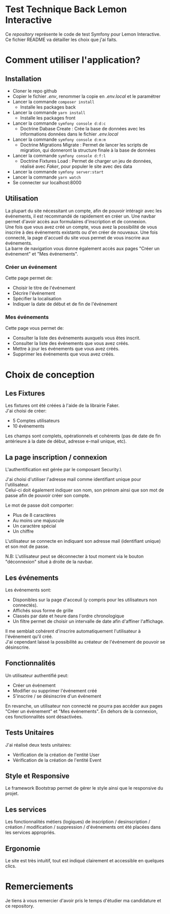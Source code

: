# Test Technique Back Lemon Interactive
Ce *repository* représente le code de test Symfony pour Lemon Interactive.\
Ce fichier README va détailler les choix que j'ai faits.

# Comment utiliser l'application?

## Installation
- Cloner le repo github
- Copier le fichier *.env*, renommer la copie en *.env.local* et le paramétrer
- Lancer la commande `composer install` 
  - Installe les packages back
- Lancer la commande `yarn install`
  - Installe les packages front
- Lancer la commande `symfony console d:d:c`
  - Doctrine Dabase Create : Crée la base de données avec les informations données dans le fichier *.env.local*
- Lancer la commande `symfony console d:m:m`
  - Doctrine Migrations Migrate : Permet de lancer les scripts de migration, qui donneront la structure finale à la base de données
- Lancer la commande `symfony console d:f:l`
  - Doctrine Fixtures Load : Permet de charger un jeu de données, réalisé avec *Faker*, pour populer le site avec des data
- Lancer la commande `symfony server:start`
- Lancer la commande `yarn watch`
- Se connecter sur localhost:8000

## Utilisation
La plupart du site nécessitant un compte, afin de pouvoir intéragir avec les événements, il est recommandé de rapidement en créer un. Une navbar permet d'avoir accès aux formulaires d'inscription et de connexion. \
Une fois que vous avez créé un compte, vous avez la possibilité de vous inscrire à des événements existants ou d'en créer de nouveaux. Une fois connecté, la page d'accueil du site vous permet de vous inscrire aux événements.\
La barre de navigation vous donne également accès aux pages "Créer un événement" et "Mes événements".

### Créer un événement
Cette page permet de:
- Choisir le titre de l'événement
- Décrire l'événement
- Spécifier la localisation 
- Indiquer la date de début et de fin de l'événement

### Mes événements
Cette page vous permet de:
- Consulter la liste des événements auxquels vous êtes inscrit.
- Consulter la liste des événements que vous avez créés.
- Mettre à jour les événements que vous avez créés.
- Supprimer les événements que vous avez créés.

# Choix de conception
## Les Fixtures
Les fixtures ont été créées à l'aide de la librairie Faker.\
J'ai choisi de créer:
- 5 Comptes utilisateurs 
- 10 événements

Les champs sont complets, opérationnels et cohérents (pas de date de fin antérieure à la date de début, adresse e-mail unique, etc).

## La page inscription / connexion
L'authentification est gérée par le composant Security.\

J'ai choisi d'utiliser l'adresse mail comme identifiant unique pour l'utilisateur.\
Celui-ci doit également indiquer son nom, son prénom ainsi que son mot de passe afin de pouvoir créer son compte.

Le mot de passe doit comporter:
 - Plus de 8 caractères
 - Au moins une majuscule
 - Un caractère spécial
 - Un chiffre

L'utilisateur se connecte en indiquant son adresse mail (identifiant unique) et son mot de passe.

N.B: L'utilisateur peut se déconnecter à tout moment via le bouton "déconnexion" situé à droite de la navbar.

## Les événements
Les événements sont:
- Disponibles sur la page d'acceuil (y compris pour les utilisateurs non connectés).
- Affichés sous forme de grille
- Classés par date et heure dans l'ordre chronologique
- Un filtre permet de choisir un intervalle de date afin d'affiner l'affichage.

Il me semblait cohérent d'inscrire automatiquement l'utilisateur à l'événement qu'il créé.\
J'ai cependant laissé la possibilité au créateur de l'événement de pouvoir se désinscrire.

## Fonctionnalités
Un utilisateur authentifié peut:
- Créer un événement
- Modifier ou supprimer l'événement créé
- S'inscrire / se désinscrire d'un événement

En revanche, un utilisateur non connecté ne pourra pas accéder aux pages "Créer un événement" et "Mes événements". En dehors de la connexion, ces fonctionnalités sont désactivées.

## Tests Unitaires
J'ai réalisé deux tests unitaires:
- Vérification de la création de l'entité User
- Vérification de la création de l'entité Event

## Style et Responsive

Le framework Bootstrap permet de gérer le style ainsi que le responsive du projet.

## Les services
Les fonctionnalités métiers (logiques) de inscription / desinscription /  création / modification / suppression /  d'événements ont été placées dans les services appropriés.

## Ergonomie
Le site est très intuitif, tout est indiqué clairement et accessible en quelques clics.

# Remerciements
Je tiens à vous remercier d'avoir pris le temps d'étudier ma candidature et ce repository.
